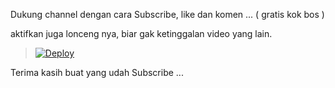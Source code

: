
Dukung channel dengan cara Subscribe, like dan komen ... ( gratis kok bos ) 

aktifkan juga lonceng nya, biar gak ketinggalan video yang lain.



> [![Deploy](https://www.herokucdn.com/deploy/button.png)](https://dashboard.heroku.com/new?template=https://github.com/frogfork/Student)


Terima kasih buat yang udah Subscribe ...
